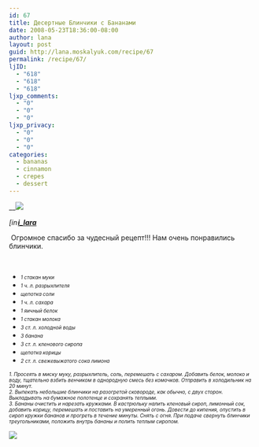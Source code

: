 ```yaml
---
id: 67
title: Десертные Блинчики с Бананами
date: 2008-05-23T18:36:00-08:00
author: lana
layout: post
guid: http://lana.moskalyuk.com/recipe/67
permalink: /recipe/67/
ljID:
  - "618"
  - "618"
  - "618"
ljxp_comments:
  - "0"
  - "0"
  - "0"
ljxp_privacy:
  - "0"
  - "0"
  - "0"
categories:
  - bananas
  - cinnamon
  - crepes
  - dessert
---
```

__![](http://farm3.static.flickr.com/2406/2517687630_7b6bf0b91d.jpg?v=0)

<div class="ljuser">
  <em><a href="http://i-lara.livejournal.com/profile"><img loading="lazy" style="border: 0pt none;vertical-align: bottom;padding-right: 1px" src="http://p-stat.livejournal.com/img/userinfo.gif" alt="[info]" width="17" height="17" /></a><a href="http://i-lara.livejournal.com/"><strong>i_lara</strong></a></em>
</div>

 Огромное спасибо за чудесный рецепт!!! Нам очень понравились блинчики.

 

  * <span style="font-size: x-small"><em>1 стакан муки</em></span>
  * <span style="font-size: x-small"><em>1 ч. л. разрыхлителя</em></span>
  * <span style="font-size: x-small"><em>щепотка соли</em></span>
  * <span style="font-size: x-small"><em>1 ч. л. сахара</em></span>
  * <span style="font-size: x-small"><em>1 яичный белок</em></span>
  * <span style="font-size: x-small"><em>1 стакан молока</em></span>
  * <span style="font-size: x-small"><em>3 ст. л. холодной воды</em></span>
  * <span style="font-size: x-small"><em>3 банана</em></span>
  * <span style="font-size: x-small"><em>3 ст. л. кленового сиропа</em></span>
  * <span style="font-size: x-small"><em>щепотка корицы</em></span>
  * <span style="font-size: x-small"><em>2 ст. л. свежевыжатого сока лимона</em></span>

<span style="font-size: x-small"><em>1. Просеять в миску муку, разрыхлитель, соль, перемешать с сахаром. Добавить белок, молоко и воду, тщательно взбить венчиком в однородную смесь без комочков. Отправить в холодильник на 20 минут.<br /> 2. Выпекать небольшие блинчики на разогретой сковороде, как обычно, с двух сторон. Выкладывать на бумажное полотенце и сохранять теплыми.<br /> 3. Бананы очистить и нарезать кружками. В кастрюльку налить кленовый сироп, лимонный сок, добавить корицу, перемешать и поставить на умеренный огонь. Довести до кипения, опустить в сироп кружки бананов и прогреть в течение минуты. Снять с огня. При подаче свернуть блинчики треугольниками, положить внутрь бананы и полить теплым сиропом.</em></span>

![](http://farm4.static.flickr.com/3072/2516868357_5e81be9fc6.jpg?v=0)